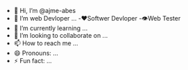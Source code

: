 - 👋 Hi, I’m @ajme-abes
- 👀 I’m web Devloper ...
-❤️Softwer Devloper
-👁️Web Tester
- 🌱 I’m currently learning ...
- 💞️ I’m looking to collaborate on ...
- 📫 How to reach me ...
- 😄 Pronouns: ...
- ⚡ Fun fact: ...

<!---
ajme-abes/ajme-abes is a ✨ special ✨ repository because its `README.md` (this file) appears on your GitHub profile.
You can click the Preview link to take a look at your changes.
--->
